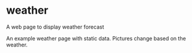 # weather
A web page to display weather forecast

An example weather page with static data. Pictures change based on the weather.
